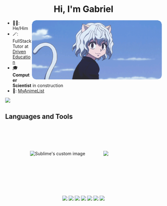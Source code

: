 <h1 align="center">Hi, I'm Gabriel</h1>

<!--  ## About me: -->
 <img align="right" alt="GIF" src="./output-onlinegiftools.gif" width="auto" height="190"/>

 
- 👷‍♂️: He/Him
- 🪄: FullStack Tutor at [Driven Education](https://www.driven.com.br/)
- :mortar_board: **Computer Scientist** in construction
- 👺: [MyAnimeList](https://myanimelist.net/profile/bibikan)

<img src="https://spotify-github-profile.vercel.app/api/view?uid=bibikan&cover_image=true&theme=novatorem&bar_color=53b14f&bar_color_cover=false">

<h2 align="left">Languages and Tools</h2>
<p align="left" style="padding:80px;">
&nbsp&nbsp&nbsp&nbsp&nbsp&nbsp&nbsp&nbsp&nbsp&nbsp&nbsp&nbsp
  <img align="left" src="https://github-readme-stats.vercel.app/api?username=gabriel-ggpk&count_private=true&show_icons=true&theme=tokyonight" alt="Sublime's custom image"/>
 &nbsp
 <img style="width:40%;" src="https://github-readme-stats.vercel.app/api/top-langs/?username=gabriel-ggpk&layout=compact&theme=tokyonight">
</p>

<br>

<p align="center">
 <img src="https://img.shields.io/badge/Firefox-FF7139?style=for-the-badge&logo=Firefox-Browser&logoColor=white">
<img src="https://img.shields.io/badge/MongoDB-%234ea94b.svg?style=for-the-badge&logo=mongodb&logoColor=white">
<img src="https://img.shields.io/badge/mysql-%2300f.svg?style=for-the-badge&logo=mysql&logoColor=white">
<img src="https://img.shields.io/badge/Insomnia-black?style=for-the-badge&logo=insomnia&logoColor=5849BE">
<img src="https://img.shields.io/badge/react-%2320232a.svg?style=for-the-badge&logo=react&logoColor=%2361DAFB">
<img src="https://img.shields.io/badge/javascript-%23323330.svg?style=for-the-badge&logo=javascript&logoColor=%23F7DF1E">
<img src="https://img.shields.io/badge/typescript-%23007ACC.svg?style=for-the-badge&logo=typescript&logoColor=white">
<p/>

